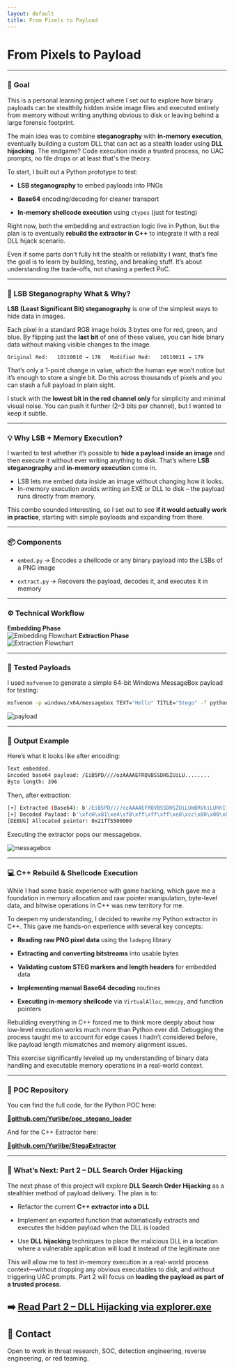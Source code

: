 ```yaml
---
layout: default
title: From Pixels to Payload
---
```


# **From Pixels to Payload**

---
### 🎯 **Goal**

This is a personal learning project where I set out to explore how binary payloads can be stealthily hidden inside image files and executed entirely from memory without writing anything obvious to disk or leaving behind a large forensic footprint.

The main idea was to combine **steganography** with **in-memory execution**, eventually building a custom DLL that can act as a stealth loader using **DLL hijacking**. The endgame? Code execution inside a trusted process, no UAC prompts, no file drops or at least that's the theory.

To start, I built out a Python prototype to test:

- **LSB steganography** to embed payloads into PNGs

- **Base64** encoding/decoding for cleaner transport

- **In-memory shellcode execution** using `ctypes` (just for testing)


Right now, both the embedding and extraction logic live in Python, but the plan is to eventually **rebuild the extractor in C++** to integrate it with a real DLL hijack scenario.

Even if some parts don’t fully hit the stealth or reliability I want, that’s fine  the goal is to learn by building, testing, and breaking stuff. It’s about understanding the trade-offs, not chasing a perfect PoC.

---
###  🧊 LSB Steganography What & Why?

**LSB (Least Significant Bit) steganography** is one of the simplest ways to hide data in images.

Each pixel in a standard RGB image holds 3 bytes one for red, green, and blue. By flipping just the **last bit** of one of these values, you can hide binary data without making visible changes to the image.

`Original Red:   10110010 → 178   Modified Red:   10110011 → 179`  

That’s only a 1-point change in value, which the human eye won’t notice  but it’s enough to store a single bit. Do this across thousands of pixels and you can stash a full payload in plain sight.

I stuck with the **lowest bit in the red channel only** for simplicity and minimal visual noise. You can push it further (2–3 bits per channel), but I wanted to keep it subtle.

---
### 💡 Why LSB + Memory Execution?

I wanted to test whether it’s possible to **hide a payload inside an image** and then execute it without ever writing anything to disk. That’s where **LSB steganography** and **in-memory execution** come in.

- LSB lets me embed data inside an image without changing how it looks.
- In-memory execution avoids writing an EXE or DLL to disk – the payload runs directly from memory.

This combo sounded interesting, so I set out to see **if it would actually work in practice**, starting with simple payloads and expanding from there.


---
### 📦 Components

- `embed.py` → Encodes a shellcode or any binary payload into the LSBs of a PNG image
    
- `extract.py` → Recovers the payload, decodes it, and executes it in memory

---
### ⚙️ Technical Workflow

**Embedding Phase**  
![Embedding Flowchart](./images/flowChartEmbed.drawio.png)
**Extraction Phase**  
![Extraction Flowchart](./images/extract.drawio.png)

---
### 🔐 Tested Payloads

I used `msfvenom` to generate a simple 64-bit Windows MessageBox payload for testing:

``` bash
msfvenom -p windows/x64/messagebox TEXT="Hello" TITLE="Stego" -f python
```

![payload](./images/msfvenom_textbox.png)

---
### 🧪 Output Example

Here’s what it looks like after encoding:

```bash
Text embedded.
Encoded base64 payload: /EiB5PD////ozAAAAEFRQVBSSDHSZUiLU........
Byte length: 396
```

Then, after extraction:

```bash
[+] Extracted (Base64): b'/EiB5PD////ozAAAAEFRQVBSSDHSZUiLUmBRVkiLUhhIi1IgTTHJSA.......'
[+] Decoded Payload: b'\xfcH\x81\xe4\xf0\xff\xff\xff\xe8\xcc\x00\x00\x00AQAPRH1\xd2eH\x8bR`QVH\x8bR\x18H\x8bR M1\xc9H\x0f\xb7JJH\x8brPH1\xc0\xac<a|\x02, A\xc1\xc9\rA\x01\xc1\xe2\xedRH\x8bR \x8bB<H\x01\xd0f\x81x\x18\x0b\x02AQ\x0f\x85r\x00\x00\x00\x8b\x80\x88\...........'
[DEBUG] Allocated pointer: 0x21ff5500000
```

Executing the extractor pops our messagebox.

![messagebox](./images/messagebox.png)

---
### 💻 C++ Rebuild & Shellcode Execution

While I had some basic experience with game hacking, which gave me a foundation in memory allocation and raw pointer manipulation, byte-level data, and bitwise operations in C++ was new territory for me.

To deepen my understanding, I decided to rewrite my Python extractor in C++. This gave me hands-on experience with several key concepts:

- **Reading raw PNG pixel data** using the `lodepng` library
    
- **Extracting and converting bitstreams** into usable bytes
    
- **Validating custom STEG markers and length headers** for embedded data
    
- **Implementing manual Base64 decoding** routines
    
- **Executing in-memory shellcode** via `VirtualAlloc`, `memcpy`, and function pointers
    

Rebuilding everything in C++ forced me to think more deeply about how low-level execution works much more than Python ever did. Debugging the process taught me to account for edge cases I hadn’t considered before, like payload length mismatches and memory alignment issues.

This exercise significantly leveled up my understanding of binary data handling and executable memory operations in a real-world context.

---
### 🔗 POC Repository

You can find the full code, for the Python POC here:  

[**📂github.com/Yuriibe/poc_stegano_loader**](https://github.com/Yuriibe/poc_stegano_loader)


And for the C++ Extractor here:

[**📂github.com/Yuriibe/StegaExtractor**](https://github.com/Yuriibe/StegaExtractor)

---
### 🚧 What’s Next: Part 2 – DLL Search Order Hijacking

The next phase of this project will explore **DLL Search Order Hijacking** as a stealthier method of payload delivery. The plan is to:

- Refactor the current **C++ extractor into a DLL**
    
- Implement an exported function that automatically extracts and executes the hidden payload when the DLL is loaded
    
- Use **DLL hijacking** techniques to place the malicious DLL in a location where a vulnerable application will load it instead of the legitimate one
    

This will allow me to test in-memory execution in a real-world process context—without dropping any obvious executables to disk, and without triggering UAC prompts. Part 2 will focus on **loading the payload as part of a trusted process**.

➡️ [Read Part 2 – DLL Hijacking via explorer.exe](Part2)
---
## 📩 Contact

Open to work in threat research, SOC, detection engineering, reverse engineering, or red teaming.

